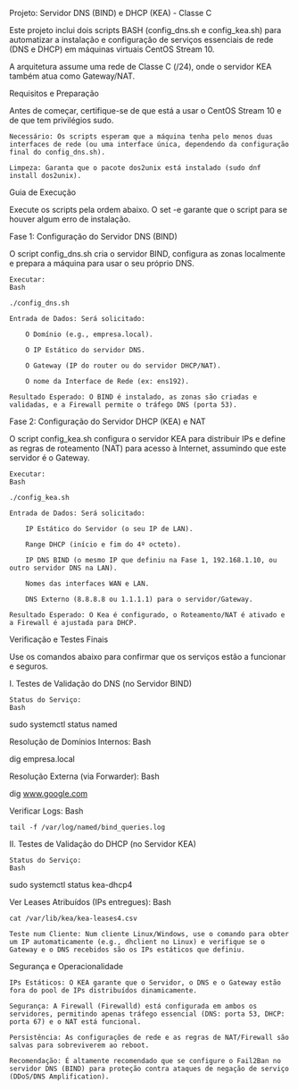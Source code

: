 Projeto: Servidor DNS (BIND) e DHCP (KEA) - Classe C

Este projeto inclui dois scripts BASH (config_dns.sh e config_kea.sh) para automatizar a instalação e configuração de serviços essenciais de rede (DNS e DHCP) em máquinas virtuais CentOS Stream 10.

A arquitetura assume uma rede de Classe C (/24), onde o servidor KEA também atua como Gateway/NAT.

Requisitos e Preparação

Antes de começar, certifique-se de que está a usar o CentOS Stream 10 e de que tem privilégios sudo.

    Necessário: Os scripts esperam que a máquina tenha pelo menos duas interfaces de rede (ou uma interface única, dependendo da configuração final do config_dns.sh).

    Limpeza: Garanta que o pacote dos2unix está instalado (sudo dnf install dos2unix).

Guia de Execução

Execute os scripts pela ordem abaixo. O set -e garante que o script para se houver algum erro de instalação.

Fase 1: Configuração do Servidor DNS (BIND)

O script config_dns.sh cria o servidor BIND, configura as zonas localmente e prepara a máquina para usar o seu próprio DNS.

    Executar:
    Bash

    ./config_dns.sh

    Entrada de Dados: Será solicitado:

        O Domínio (e.g., empresa.local).

        O IP Estático do servidor DNS.

        O Gateway (IP do router ou do servidor DHCP/NAT).

        O nome da Interface de Rede (ex: ens192).

    Resultado Esperado: O BIND é instalado, as zonas são criadas e validadas, e a Firewall permite o tráfego DNS (porta 53).

Fase 2: Configuração do Servidor DHCP (KEA) e NAT

O script config_kea.sh configura o servidor KEA para distribuir IPs e define as regras de roteamento (NAT) para acesso à Internet, assumindo que este servidor é o Gateway.

    Executar:
    Bash

    ./config_kea.sh

    Entrada de Dados: Será solicitado:

        IP Estático do Servidor (o seu IP de LAN).

        Range DHCP (início e fim do 4º octeto).

        IP DNS BIND (o mesmo IP que definiu na Fase 1, 192.168.1.10, ou outro servidor DNS na LAN).

        Nomes das interfaces WAN e LAN.

        DNS Externo (8.8.8.8 ou 1.1.1.1) para o servidor/Gateway.

    Resultado Esperado: O Kea é configurado, o Roteamento/NAT é ativado e a Firewall é ajustada para DHCP.

Verificação e Testes Finais

Use os comandos abaixo para confirmar que os serviços estão a funcionar e seguros.

I. Testes de Validação do DNS (no Servidor BIND)

    Status do Serviço:
    Bash

sudo systemctl status named

Resolução de Domínios Internos:
Bash

dig empresa.local

Resolução Externa (via Forwarder):
Bash

dig www.google.com

Verificar Logs:
Bash

    tail -f /var/log/named/bind_queries.log

II. Testes de Validação do DHCP (no Servidor KEA)

    Status do Serviço:
    Bash

sudo systemctl status kea-dhcp4

Ver Leases Atribuídos (IPs entregues):
Bash

    cat /var/lib/kea/kea-leases4.csv

    Teste num Cliente: Num cliente Linux/Windows, use o comando para obter um IP automaticamente (e.g., dhclient no Linux) e verifique se o Gateway e o DNS recebidos são os IPs estáticos que definiu.

Segurança e Operacionalidade

    IPs Estáticos: O KEA garante que o Servidor, o DNS e o Gateway estão fora do pool de IPs distribuídos dinamicamente.

    Segurança: A Firewall (Firewalld) está configurada em ambos os servidores, permitindo apenas tráfego essencial (DNS: porta 53, DHCP: porta 67) e o NAT está funcional.

    Persistência: As configurações de rede e as regras de NAT/Firewall são salvas para sobreviverem ao reboot.

    Recomendação: É altamente recomendado que se configure o Fail2Ban no servidor DNS (BIND) para proteção contra ataques de negação de serviço (DDoS/DNS Amplification).
